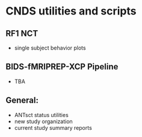 # CNDS utilities and scripts 

## RF1 NCT
- single subject behavior plots
## BIDS-fMRIPREP-XCP Pipeline
- TBA
## General:
- ANTsct status utilities
- new study organization
- current study summary reports
